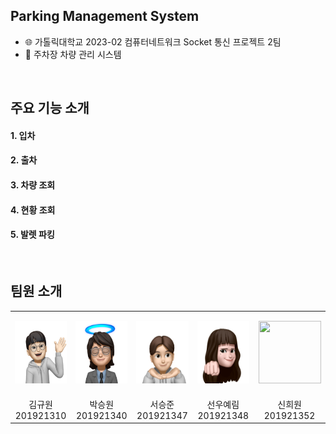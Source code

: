 ## Parking Management System

- 🌐 가톨릭대학교 2023-02 컴퓨터네트워크 Socket 통신 프로젝트 2팀
- 🚙 주차장 차량 관리 시스템
<br>

## 주요 기능 소개

#### 1. 입차
#### 2. 출차
#### 3. 차량 조회
#### 4. 현황 조회
#### 5. 발렛 파킹
<br>

## 팀원 소개

<table>
    <tr>
        <td><p align="center"><img style="width: 100px; height: 100px" src="./image/201921310.png"></p></td>
        <td><p align="center"><img style="width: 100px; height: 100px" src="./image/201921340.png"></p></td>
        <td><p align="center"><img style="width: 100px; height: 100px" src="./image/201921347.png"></p></td>
        <td><p align="center"><img style="width: 100px; height: 100px" src="./image/201921348.png"></p></td>
        <td><p align="center"><img style="width: 100px; height: 100px" src="./image/201921352.png"></p></td>
    </tr>
    <tr>
        <td style="text-align: center;">김규원 201921310</td>
        <td style="text-align: center;">박승원 201921340</td>
        <td style="text-align: center;">서승준 201921347</td>
        <td style="text-align: center;">선우예림 201921348</td>
        <td style="text-align: center;">신희원 201921352</td>
    </tr>
</table>
